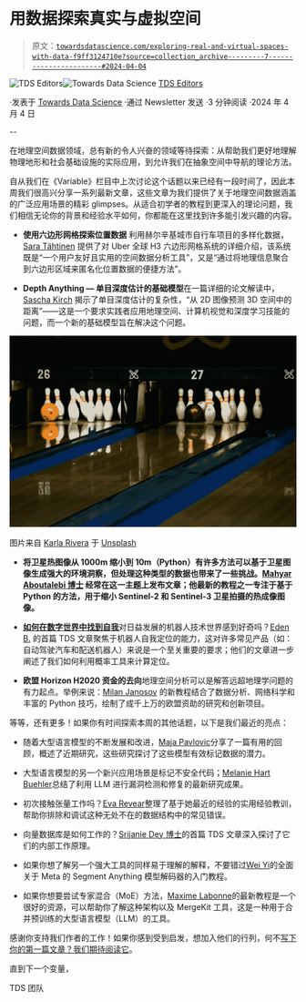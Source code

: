# 用数据探索真实与虚拟空间

> 原文：[`towardsdatascience.com/exploring-real-and-virtual-spaces-with-data-f9ff3124710e?source=collection_archive---------7-----------------------#2024-04-04`](https://towardsdatascience.com/exploring-real-and-virtual-spaces-with-data-f9ff3124710e?source=collection_archive---------7-----------------------#2024-04-04)

[](https://towardsdatascience.medium.com/?source=post_page---byline--f9ff3124710e--------------------------------)![TDS Editors](https://towardsdatascience.medium.com/?source=post_page---byline--f9ff3124710e--------------------------------)[](https://towardsdatascience.com/?source=post_page---byline--f9ff3124710e--------------------------------)![Towards Data Science](https://towardsdatascience.com/?source=post_page---byline--f9ff3124710e--------------------------------) [TDS Editors](https://towardsdatascience.medium.com/?source=post_page---byline--f9ff3124710e--------------------------------)

·发表于 [Towards Data Science](https://towardsdatascience.com/?source=post_page---byline--f9ff3124710e--------------------------------) ·通过 Newsletter 发送 ·3 分钟阅读 ·2024 年 4 月 4 日

--

在地理空间数据领域，总有新的令人兴奋的领域等待探索：从帮助我们更好地理解物理地形和社会基础设施的实际应用，到允许我们在抽象空间中导航的理论方法。

自从我们在《Variable》栏目中上次讨论这个话题以来已经有一段时间了，因此本周我们很高兴分享一系列最新文章，这些文章为我们提供了关于地理空间数据涵盖的广泛应用场景的精彩 glimpses。从适合初学者的教程到更深入的理论问题，我们相信无论你的背景和经验水平如何，你都能在这里找到许多能引发兴趣的内容。

+   **使用六边形网格探索位置数据** 利用赫尔辛基城市自行车项目的多样化数据，[Sara Tähtinen](https://medium.com/u/736155dfbdfa?source=post_page---user_mention--f9ff3124710e--------------------------------) 提供了对 Uber 全球 H3 六边形网格系统的详细介绍，该系统既是“一个用户友好且实用的空间数据分析工具”，又是“通过将地理信息聚合到六边形区域来匿名化位置数据的便捷方法”。

+   **Depth Anything — 单目深度估计的基础模型**在一篇详细的论文解读中，[Sascha Kirch](https://medium.com/u/5c38dace9d5e?source=post_page---user_mention--f9ff3124710e--------------------------------) 揭示了单目深度估计的复杂性，“从 2D 图像预测 3D 空间中的距离”——这是一个要求实践者应用地理空间、计算机视觉和深度学习技能的问题，而一个新的基础模型旨在解决这个问题。

![](img/982de5205e90756fec0580a2d0f8c34e.png)

图片来自 [Karla Rivera](https://unsplash.com/@karla_rivera?utm_source=medium&utm_medium=referral) 于 [Unsplash](https://unsplash.com/?utm_source=medium&utm_medium=referral)

+   **将卫星热图像从 1000m 缩小到 10m（Python）**有许多方法可以基于卫星图像生成强大的环境洞察，但处理这种类型的数据也带来了一些挑战。[Mahyar Aboutalebi 博士](https://medium.com/u/7e6350a085ee?source=post_page---user_mention--f9ff3124710e--------------------------------) 经常在这一主题上发布文章；他最新的教程之一专注于基于 Python 的方法，用于缩小 Sentinel-2 和 Sentinel-3 卫星拍摄的热成像图像**。**

+   [**如何在数字世界中找到自我**](https://medium.com/towards-data-science/how-to-find-yourself-in-a-digital-world-f58580a69c6a)对日益发展的机器人技术世界感到好奇吗？[Eden B.](https://medium.com/u/2e98aa8fb704?source=post_page---user_mention--f9ff3124710e--------------------------------) 的首篇 TDS 文章聚焦于机器人自我定位的能力，这对许多常见产品（如：自动驾驶汽车和配送机器人）来说是一个至关重要的要求；他们的文章进一步阐述了我们如何利用概率工具来计算定位。

+   **欧盟 Horizon H2020 资金的去向**地理空间分析可以是解答远超地理学问题的有力起点。举例来说：[Milan Janosov](https://medium.com/u/838408aa2ad4?source=post_page---user_mention--f9ff3124710e--------------------------------) 的新教程结合了数据分析、网络科学和丰富的 Python 技巧，绘制了成千上万的欧盟资助的研究和创新项目。

等等，还有更多！如果你有时间探索本周的其他话题，以下是我们最近的亮点：

+   随着大型语言模型的不断发展和改进，[Maja Pavlovic](https://medium.com/u/9b1766e00cb4?source=post_page---user_mention--f9ff3124710e--------------------------------)分享了一篇有用的回顾，概述了近期研究，这些研究探讨了这些模型有效标记数据的潜力。

+   大型语言模型的另一个新兴应用场景是标记不安全代码；[Melanie Hart Buehler](https://medium.com/u/8647d310b710?source=post_page---user_mention--f9ff3124710e--------------------------------)总结了利用 LLM 进行漏洞检测和修复的最新研究成果。

+   初次接触张量工作吗？[Eva Revear](https://medium.com/u/6aa5c0e6cd9f?source=post_page---user_mention--f9ff3124710e--------------------------------)整理了基于她最近的经验的实用经验教训，帮助你排除和调试这种无处不在的数据结构中的常见错误。

+   向量数据库是如何工作的？[Srijanie Dey 博士](https://medium.com/u/d60d06fe8655?source=post_page---user_mention--f9ff3124710e--------------------------------)的首篇 TDS 文章深入探讨了它们的内部工作原理。

+   如果你想了解另一个强大工具的同样易于理解的解释，不要错过[Wei Yi](https://medium.com/u/1b4bd5317a6e?source=post_page---user_mention--f9ff3124710e--------------------------------)的全面关于 Meta 的 Segment Anything 模型解码器的入门教程。

+   如果你想要尝试专家混合（MoE）方法，[Maxime Labonne](https://medium.com/u/dc89da634938?source=post_page---user_mention--f9ff3124710e--------------------------------)的最新教程是一个很好的资源，可以帮助你了解这种架构以及 MergeKit 工具，这是一种用于合并预训练的大型语言模型（LLM）的工具。

感谢你支持我们作者的工作！如果你感到受到启发，想加入他们的行列，何不[写下你的第一篇文章？我们期待阅读它](http://bit.ly/write-for-tds)。

直到下一个变量，

TDS 团队
